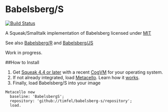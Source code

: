 Babelsberg/S
=============
[![Build Status](https://travis-ci.org/timfel/babelsberg-js.png?branch=master)](https://travis-ci.org/timfel/babelsberg-s)

A Squeak/Smalltalk implementation of Babelsberg licensed under [MIT](https://github.com/timfel/babelsberg-s/blob/master/LICENSE)

See also [Babelsberg/R](https://github.com/timfel/babelsberg-r) and [Babelsberg/JS](https://github.com/timfel/babelsberg-js)

Work in progress.

##How to Install

1. Get [Squeak 4.4 or later](http://www.squeak.org) with a recent [CogVM](http://www.mirandabanda.org/files/Cog/VM/) for your operating system.
2. If not already integrated, load [Metacello](https://github.com/dalehenrich/metacello-work). Learn how it [works](https://github.com/dalehenrich/metacello-work/blob/master/docs/MetacelloUserGuide.md).
3. Finally, load Babelsberg/S into your image

```Smalltalk
Metacello new
  baseline: 'BabelsbergS';
  repository: 'github://timfel/babelsberg-s/repository';
  load.
```

